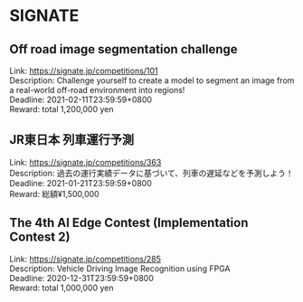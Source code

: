 # SIGNATE



## Off road image segmentation challenge

Link: https://signate.jp/competitions/101  
Description: Challenge yourself to create a model to segment an image from a real-world off-road environment into regions!  
Deadline: 2021-02-11T23:59:59+0800  
Reward: total 1,200,000 yen  


## JR東日本 列車運行予測

Link: https://signate.jp/competitions/363  
Description: 過去の運行実績データに基づいて、列車の遅延などを予測しよう！  
Deadline: 2021-01-21T23:59:59+0800  
Reward: 総額¥1,500,000  


## The 4th AI Edge Contest (Implementation Contest 2)

Link: https://signate.jp/competitions/285  
Description: Vehicle Driving Image Recognition using FPGA  
Deadline: 2020-12-31T23:59:59+0800  
Reward: total 1,000,000 yen  

